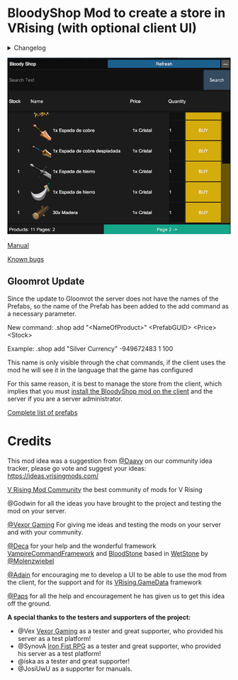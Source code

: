 
# BloodyShop Mod to create a store in VRising (with optional client UI)

<details>
<summary>Changelog</summary>

`0.9.9`
- Added command to reload configuration of products and currencies
- Now you can configure if you want a currency to be active or not in the drop system

`0.9.82`
- Fixed bug that did not allow adding infinite items

`0.9.81`
- Fixed a bug that existed when the currency_list.json file was first generated.
- Added option within the client configuration file to disable sounds.

`0.9.8`
- Added UI to set and remove currencies.
- Added messaging system for currencies.
- Optimize the performance of network messages from the server that caused lag to different players.
- Added a user registration system that uses the UI to only notify those users of changes in real time.
- Change of icons of the main menu.
- Refactoring of the window to add or remove products from the store, now everything is displayed in a single window.
- Fixed bug that did not allow deleting products from the UI.
- Added sounds to the UI for certain actions.
- The UniverseLib.IL2CPP.Interop.dll library is no longer compiled into the dll to avoid incompatibilities with other mods that use this library to create UIs.

`0.9.7`
- Added multi-currency

`0.9.6`
- Fixed error when you tried to buy or delete an item that there are several purchase options in the store, now you delete or buy the one you select from the UI

`0.9.5`
- Added Stacks for products

`0.9.0`
- Gloomrot Update

`0.8.3`
- Removed debug logs to improve server performance

`0.8.2`
- Simplified core inventory

`0.8.1`

- First public version of the mod

</details>

![alt text](https://github.com/oscarpedrero/BloodyShop/blob/master/Images/userui.png?raw=true)

[Manual](https://github.com/oscarpedrero/BloodyShop/wiki/Manual-%E2%80%90-Gloomrot-Update)

[Known bugs](https://github.com/oscarpedrero/BloodyShop/wiki/Known-bugs)

## Gloomrot Update

Since the update to Gloomrot the server does not have the names of the Prefabs, so the name of the Prefab has been added to the add command as a necessary parameter.

New command:
.shop add "\<NameOfProduct\>" \<PrefabGUID\> \<Price\> \<Stock\>

Example:
.shop add "Silver Currency" -949672483 1 100

This name is only visible through the chat commands, if the client uses the mod he will see it in the language that the game has configured

For this same reason, it is best to manage the store from the client, which implies that you must [install the BloodyShop mod on the client](https://github.com/oscarpedrero/BloodyShop/wiki/Manual#requirements) and the server if you are a server administrator.

[Complete list of prefabs](https://discord.com/channels/978094827830915092/1117273637024714862/1117273642817044571)

# Credits

This mod idea was a suggestion from [@Daavy](https://ideas.vrisingmods.com/posts/11/silver-shop) on our community idea tracker, please go vote and suggest your ideas: https://ideas.vrisingmods.com/

[V Rising Mod Community](https://discord.gg/vrisingmods) the best community of mods for V Rising

@Godwin for all the ideas you have brought to the project and testing the mod on your server.

[@Vexor Gaming](https://discord.gg/AyyenSJH) For giving me ideas and testing the mods on your server and with your community.

[@Deca](https://github.com/decaprime) for your help and the wonderful framework [VampireCommandFramework](https://github.com/decaprime/VampireCommandFramework) and [BloodStone](https://github.com/decaprime/Bloodstone) based in [WetStone](https://github.com/molenzwiebel/Wetstone) by [@Molenzwiebel](https://github.com/molenzwiebel)

[@Adain](https://github.com/adainrivers) for encouraging me to develop a UI to be able to use the mod from the client, for the support and for its [VRising.GameData](https://github.com/adainrivers/VRising.GameData) framework

[@Paps](https://github.com/phillipsOG) for all the help and encouragement he has given us to get this idea off the ground.

**A special thanks to the testers and supporters of the project:**

- @Vex [Vexor Gaming](https://discord.gg/rxaTBzjuMc) as a tester and great supporter, who provided his server as a test platform!
- @SynovA [Iron Fist RPG](https://discord.gg/iron-fist-rpg) as a tester and great supporter, who provided his server as a test platform!
- @iska as a tester and great supporter!
- @JosiUwU as a supporter for manuals.
